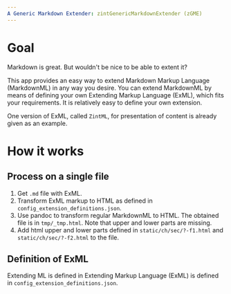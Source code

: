 ```yaml
---
A Generic Markdown Extender: zintGenericMarkdownExtender (zGME)
---
```


# Goal
Markdown is great.
But wouldn't be nice to be able to extent it?

This app provides an easy way to extend Markdown Markup Language (MarkdownML) in any way you desire.
You can extend MarkdownML 
by means of defining your own Extending Markup Language (ExML),
which fits your requirements.
It is relatively easy to define your own extension.

One version of ExML, called `ZintML`, for presentation of content is already given 
as an example.






# How it works

## Process on a single file
1. Get `.md` file with ExML.
1. Transform ExML markup to HTML as defined in `config_extension_definitions.json`.
1. Use pandoc to transform regular MarkdownML to HTML. 
The obtained file is in `tmp/_tmp.html`.
Note that upper and lower parts are missing.
1. Add html upper and lower parts defined in 
`static/ch/sec/?-f1.html`  and 
`static/ch/sec/?-f2.html` to the file.

## Definition of ExML

Extending ML is defined in 
Extending Markup Language (ExML) is defined in `config_extension_definitions.json`.
 
